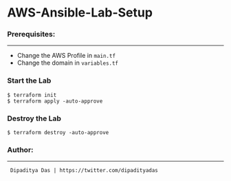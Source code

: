 # AWS-Ansible-Lab-Setup

### Prerequisites:
---------------------------------
- Change the AWS Profile in `main.tf`
- Change the domain in `variables.tf`

### Start the Lab

```shell
$ terraform init
$ terraform apply -auto-approve
```

### Destroy the Lab

```shell
$ terraform destroy -auto-approve
```

### Author:
----------------------------------
```diff
 Dipaditya Das | https://twitter.com/dipadityadas
```